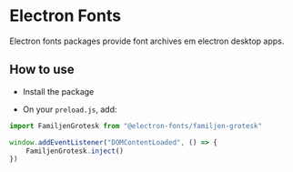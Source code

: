 # Electron Fonts

Electron fonts packages provide font archives em electron desktop apps.

## How to use

* Install the package

* On your `preload.js`, add:

```ts
import FamiljenGrotesk from "@electron-fonts/familjen-grotesk"

window.addEventListener("DOMContentLoaded", () => {
    FamiljenGrotesk.inject()
})
```
